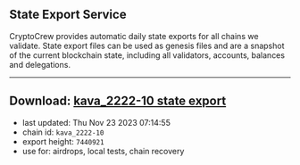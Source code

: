 ## State Export Service
CryptoCrew provides automatic daily state exports for all chains we validate. State export files can be used as genesis files and are a snapshot of the current blockchain state, including all validators, accounts, balances and delegations.

---
**Download: [kava_2222-10 state export](https://dl.ccvalidators.com/SERVICE/kava/kava_2222-10_export_7440921.json)**
---

- last updated: Thu Nov 23 2023 07:14:55
- chain id: `kava_2222-10`
- export height: `7440921`
- use for: airdrops, local tests, chain recovery
